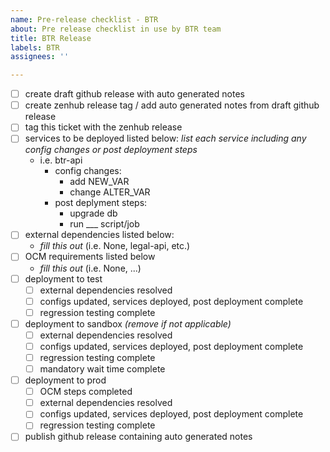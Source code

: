 ```yaml
---
name: Pre-release checklist - BTR
about: Pre release checklist in use by BTR team
title: BTR Release
labels: BTR
assignees: ''

---
```


- [ ] create draft github release with auto generated notes
- [ ] create zenhub release tag / add auto generated notes from draft github release
- [ ] tag this ticket with the zenhub release
- [ ] services to be deployed listed below: *list each service including any config changes or post deployment steps*
  - i.e. btr-api
    - config changes:
      - add NEW_VAR
      - change ALTER_VAR
    - post deplyment steps:
      - upgrade db
      - run ___ script/job
- [ ] external dependencies listed below:
  - *fill this out* (i.e. None, legal-api, etc.)
- [ ] OCM requirements listed below
  - *fill this out* (i.e. None, ...)
- [ ] deployment to test
  - [ ] external dependencies resolved
  - [ ] configs updated, services deployed, post deployment complete
  - [ ] regression testing complete
- [ ] deployment to sandbox *(remove if not applicable)*
  - [ ] external dependencies resolved
  - [ ] configs updated, services deployed, post deployment complete
  - [ ] regression testing complete
  - [ ] mandatory wait time complete
- [ ] deployment to prod
  - [ ] OCM steps completed
  - [ ] external dependencies resolved
  - [ ] configs updated, services deployed, post deployment complete
  - [ ] regression testing complete
- [ ] publish github release containing auto generated notes
